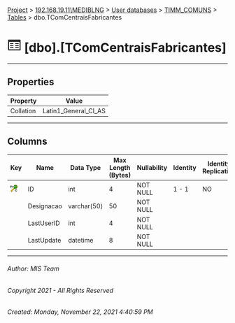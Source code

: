 #### 

[Project](../../../../index.md) > [192.168.19.11\\MEDIBLNG](../../../index.md) > [User databases](../../index.md) > [TIMM_COMUNS](../index.md) > [Tables](Tables.md) > dbo.TComCentraisFabricantes

# ![Tables](../../../../Images/Table32.png) [dbo].[TComCentraisFabricantes]

---

## <a name="#properties"></a>Properties

| Property | Value |
|---|---|
| Collation | Latin1_General_CI_AS |


---

## <a name="#columns"></a>Columns

| Key | Name | Data Type | Max Length (Bytes) | Nullability | Identity | Identity Replication |
|---|---|---|---|---|---|---|
| [![Cluster Primary Key PK_TComCentraisFabricantes: ID](../../../../Images/pkcluster.png)](#indexes) | ID | int | 4 | NOT NULL | 1 - 1 | NO |
|  | Designacao | varchar(50) | 50 | NOT NULL |  |  |
|  | LastUserID | int | 4 | NOT NULL |  |  |
|  | LastUpdate | datetime | 8 | NOT NULL |  |  |


---

###### Author:  MIS Team

###### Copyright 2021 - All Rights Reserved

###### Created: Monday, November 22, 2021 4:40:59 PM


